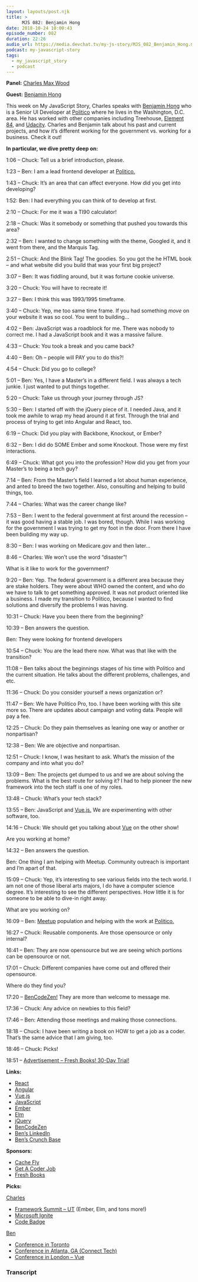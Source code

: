 ```yaml
---
layout: layouts/post.njk
title: >
      MJS 082: Benjamin Hong
date: 2018-10-24 10:00:43
episode_number: 082
duration: 22:26
audio_url: https://media.devchat.tv/my-js-story/MJS_082_Benjamin_Hong.mp3
podcast: my-javascript-story
tags: 
  - my_javascript_story
  - podcast
---
```


 **Panel:** [Charles Max Wood](https://twitter.com/cmaxw?lang=en)

**Guest:** [Benjamin Hong](https://www.bencodezen.io)

This week on My JavaScript Story, Charles speaks with [Benjamin Hong](https://www.bencodezen.io) who is a Senior UI Developer at [Politico](https://www.politico.com) where he lives in the Washington, D.C. area. He has worked with other companies including Treehouse, [Element 84](https://www.element84.com), and [Udacity](https://www.udacity.com). Charles and Benjamin talk about his past and current projects, and how it’s different working for the government vs. working for a business. Check it out!

**In particular, we dive pretty deep on:**

1:06 – Chuck: Tell us a brief introduction, please.

1:23 – Ben: I am a lead frontend developer at [Politico.](https://www.politico.com)

1:43 – Chuck: It’s an area that can affect everyone. How did you get into developing?

1:52: Ben: I had everything you can think of to develop at first.

2:10 – Chuck: For me it was a TI90 calculator!

2:18 – Chuck: Was it somebody or something that pushed you towards this area?

2:32 – Ben: I wanted to change something with the theme, Googled it, and it went from there, and the Marquis Tag.

2:51 – Chuck: And the Blink Tag! The goodies. So you got the he HTML book – and what website did you build that was your first big project?

3:07 – Ben: It was fiddling around, but it was fortune cookie universe.

3:20 – Chuck: You will have to recreate it!

3:27 – Ben: I think this was 1993/1995 timeframe.

3:40 – Chuck: Yep, me too same time frame. If you had something _move_ on your website it was so cool. You went to building...

4:02 – Ben: JavaScript was a roadblock for me. There was nobody to correct me. I had a JavaScript book and it was a massive failure.

4:33 – Chuck: You took a break and you came back?

4:40 – Ben: Oh – people will PAY you to do this?!

4:54 – Chuck: Did you go to college?

5:01 – Ben: Yes, I have a Master’s in a different field. I was always a tech junkie. I just wanted to put things together.

5:20 – Chuck: Take us through your journey through JS?

5:30 – Ben: I started off with the jQuery piece of it. I needed Java, and it took me awhile to wrap my head around it at first. Through the trial and process of trying to get into Angular and React, too.

6:19 – Chuck: Did you play with Backbone, Knockout, or Ember?

6:32 – Ben: I did do SOME Ember and some Knockout. Those were my first interactions.

6:49 – Chuck: What got you into the profession? How did you get from your Master’s to being a tech guy?

7:14 – Ben: From the Master’s field I learned a lot about human experience, and anted to breed the two together. Also, consulting and helping to build things, too.

7:44 – Charles: What was the career change like?

7:53 – Ben: I went to the federal government at first around the recession – it was good having a stable job. I was bored, though. While I was working for the government I was trying to get my foot in the door. From there I have been building my way up.

8:30 – Ben: I was working on Medicare.gov and then later...

8:46 – Charles: We won’t use the word “disaster”!

What is it like to work for the government?

9:20 – Ben: Yep. The federal government is a different area because they are stake holders. They were about WHO owned the content, and who do we have to talk to get something approved. It was not product oriented like a business. I made my transition to Politico, because I wanted to find solutions and diversify the problems I was having.

10:31 – Chuck: Have you been there from the beginning?

10:39 – Ben answers the question.

Ben: They were looking for frontend developers

10:54 – Chuck: You are the lead there now. What was that like with the transition?

11:08 – Ben talks about the beginnings stages of his time with Politico and the current situation. He talks about the different problems, challenges, and etc.

11:36 – Chuck: Do you consider yourself a news organization or?

11:47 – Ben: We have Politico Pro, too. I have been working with this site more so. There are updates about campaign and voting data. People will pay a fee.

12:25 – Chuck: Do they pain themselves as leaning one way or another or nonpartisan?

12:38 – Ben: We are objective and nonpartisan.

12:51 – Chuck: I know, I was hesitant to ask. What’s the mission of the company and into what you do?

13:09 – Ben: The projects get dumped to us and we are about solving the problems. What is the best route for solving it? I had to help pioneer the new framework into the tech staff is one of my roles.

13:48 – Chuck: What’s your tech stack?

13:55 – Ben: JavaScript and [Vue.js.](https://vuejs.org) We are experimenting with other software, too.

14:16 – Chuck: We should get you talking about [Vue](https://vuejs.org) on the other show!

Are you working at home?

14:32 – Ben answers the question.

Ben: One thing I am helping with Meetup. Community outreach is important and I’m apart of that.

15:09 – Chuck: Yep, it’s interesting to see various fields into the tech world. I am not one of those liberal arts majors, I do have a computer science degree. It’s interesting to see the different perspectives. How little it is for someone to be able to dive-in right away.

What are you working on?

16:09 – Ben: [Meetup](https://www.meetup.com) population and helping with the work at [Politico.](https://www.politico.com)

16:27 – Chuck: Reusable components. Are those opensource or only internal?

16:41 – Ben: They are now opensource but we are seeing which portions can be opensource or not.

17:01 – Chuck: Different companies have come out and offered their opensource.

Where do they find you?

17:20 – [BenCodeZen!](https://www.bencodezen.io) They are more than welcome to message me.

17:36 – Chuck: Any advice on newbies to this field?

17:46 – Ben: Attending those meetings and making those connections.

18:18 – Chuck: I have been writing a book on HOW to get a job as a coder. That’s the same advice that I am giving, too.

18:46 – Chuck: Picks!

18:51 – [Advertisement – Fresh Books! 30-Day Trial!](https://www.freshbooks.com)

**Links:**

- [React](https://reactjs.org)
- [Angular](https://angular.io)
- [Vue.js](https://vuejs.org)
- [JavaScript](https://www.javascript.com)
- [Ember](https://www.emberjs.com)
- [Elm](https://guide.elm-lang.org)
- [jQuery](https://jquery.com)
- [BenCodeZen](https://www.bencodezen.io)
- [Ben’s LinkedIn](https://www.linkedin.com/in/hongb1)
- [Ben’s Crunch Base](https://www.crunchbase.com/person/benjamin-hong-00b5)

**Sponsors:**

- [Cache Fly](https://www.cachefly.com)
- [Get A Coder Job](https://devchat.tv/get-a-coder-job/)
- [Fresh Books](https://www.freshbooks.com/?ref=ppc-na-fb&camp=US%2528SEM%2529Branded%257CEXM&ag=freshbooks+%252Bx&kw=freshbooks&campaignid=717543354&adgroupid=51893696397&kwid=aud-156768853724:kwd-298507762065&dv=c&ntwk=g&crid=289640536553&source=GOOGLE&gclid=EAIaIQobChMI6cT5gtmT3gIViobACh1xBQgvEAAYASAAEgLnB_D_BwE&gclsrc=aw.ds&dclid=CLPSqoTZk94CFVa6TwodIkkF7w)

**Picks:**

[Charles](https://twitter.com/cmaxw?lang=en)

- [Framework Summit – UT](https://www.frameworksummit.com) (Ember, Elm, and tons more!)
- [Microsoft Ignite](https://www.microsoft.com/en-us/ignite)
- [Code Badge](http://codebadge.org/)

[Ben](https://www.linkedin.com/in/hongb1)

- [Conference in Toronto](https://confs.tech)
- [Conference in Atlanta, GA (Connect Tech)](https://tickets.connectevents.io/events/connect2018/)
- [Conference in London – Vue](https://confs.tech)


### Transcript


